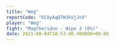 ```yaml
---
title: "Weg"
reportCode: "6C8yAqQ7W3kVjJnX"
player: "Weg"
fight: "Magtheridon - Wipe 3 (0%)"
date: 2021-08-04T18:53:40.409000+00:00
---
```

